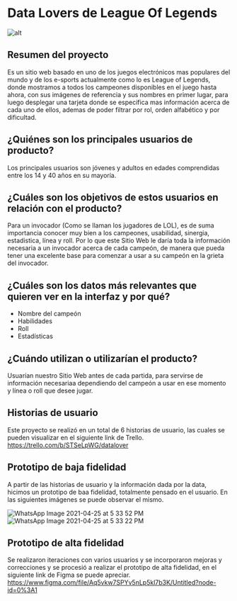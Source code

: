 # Data Lovers de League Of Legends
![alt](https://lolstatic-a.akamaihd.net/frontpage/apps/prod/harbinger-l10-website/es-es/production/es-es/static/twitter-fafabb053dd48811ea554fe63188cc1a.jpg)

## Resumen del proyecto
Es un sitio web basado en uno de los juegos electrónicos mas populares del mundo y de los e-sports actualmente como lo es League of Legends,
donde mostramos a todos los campeones disponibles en el juego hasta ahora, con sus imágenes de referencia y sus nombres en primer lugar, para luego desplegar una tarjeta donde se especifica mas información acerca de cada uno de ellos, ademas de poder filtrar por rol, orden alfabético y por dificultad.

## ¿Quiénes son los principales usuarios de producto?
Los principales usuarios son jóvenes y adultos en edades comprendidas entre los 14 y 40 años en su mayoría. 

## ¿Cuáles son los objetivos de estos usuarios en relación con el producto?
Para un invocador (Como se llaman los jugadores de LOL), es de suma importancia conocer muy bien a los campeones,
usabilidad, sinergia, estadistica, línea y roll. Por lo que este Sitio Web le daría toda la información necesaria 
a un invocador acerca de cada campeón, de manera que pueda tener una excelente base para comenzar a usar a su
campeón en la grieta del invocador.

## ¿Cuáles son los datos más relevantes que quieren ver en la interfaz y por qué?
  * Nombre del campeón
  * Habilidades
  * Roll
  * Estadísticas
  
## ¿Cuándo utilizan o utilizarían el producto?
Usuarían nuestro Sitio Web antes de cada partida, para servirse de información necesariaa dependiendo del campeón a
usar en ese momento y línea o roll que desee jugar.

## Historias de usuario
Este proyecto se realizó en un total de 6 historias de usuario, las cuales se pueden visualizar en el siguiente link de Trello.
https://trello.com/b/STSeLpWG/datalover

## Prototipo de baja fidelidad
A partir de las historias de usuario y la información dada por la data, hicimos un prototipo de baa fidelidad, totalmente pensado en el usuario.
En las siguientes imágenes se puede observar el mismo.

![WhatsApp Image 2021-04-25 at 5 33 52 PM](https://user-images.githubusercontent.com/76055597/116011984-66797480-a5ed-11eb-94ce-4cb015a5c91c.jpeg)
![WhatsApp Image 2021-04-25 at 5 33 22 PM](https://user-images.githubusercontent.com/76055597/116011985-6bd6bf00-a5ed-11eb-86fd-db4239e88124.jpeg)

## Prototipo de alta fidelidad
Se realizaron iteraciones con varios usuarios y se incorporaron mejoras y correcciones y se procesió a realizar el prototipo de alta fidelidad,
en el siguiente link de Figma se puede apreciar.
https://www.figma.com/file/Aq5vkw7SPYv5nLp5kl7b3K/Untitled?node-id=0%3A1
